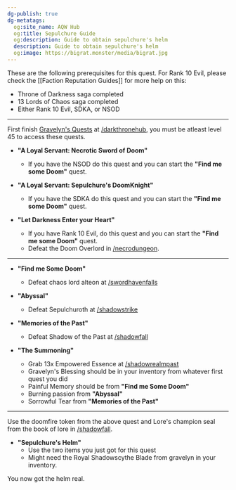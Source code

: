 ```yaml
---
dg-publish: true
dg-metatags:
  og:site_name: AQW Hub
  og:title: Sepulchure Guide
  og:description: Guide to obtain sepulchure's helm
  description: Guide to obtain sepulchure's helm
  og:image: https://bigrat.monster/media/bigrat.jpg
---
```

These are the following prerequisites for this quest. For Rank 10 Evil, please check the [[Faction Reputation Guides]] for more help on this:
- Throne of Darkness saga completed
- 13 Lords of Chaos saga completed
- Either Rank 10 Evil, SDKA, or NSOD

---

First finish [Gravelyn's Quests](http://aqwwiki.wikidot.com/gravelyn-s-quests#5) at [/darkthronehub](http://aqwwiki.wikidot.com/throne-of-darkness-hub), you must be atleast level 45 to access these quests.

- **"A Loyal Servant: Necrotic Sword of Doom"**
	- If you have the NSOD do this quest and you can start the **"Find me some Doom"** quest.

- **"A Loyal Servant: Sepulchure's DoomKnight"**
	- If you have the SDKA do this quest and you can start the **"Find me some Doom"** quest.

- **"Let Darkness Enter your Heart"**
	- If you have Rank 10 Evil, do this quest and you can start the **"Find me some Doom"** quest.
	- Defeat the Doom Overlord in [/necrodungeon](http://aqwwiki.wikidot.com/necropolis-dungeon).

---

- **"Find me Some Doom"**
	- Defeat chaos lord alteon at [/swordhavenfalls](http://aqwwiki.wikidot.com/swordhaven-falls)

- **"Abyssal"**
	- Defeat Sepulchuroth at [/shadowstrike](http://aqwwiki.wikidot.com/shadowstrike)

- **"Memories of the Past"**
	- Defeat Shadow of the Past at [/shadowfall](http://aqwwiki.wikidot.com/shadowfall)

- **"The Summoning"**
	- Grab 13x Empowered Essence at [/shadowrealmpast](http://aqwwiki.wikidot.com/shadow-realm-past)
	- Gravelyn's Blessing should be in your inventory from whatever first quest you did
	- Painful Memory should be from **"Find me Some Doom"**
	- Burning passion from **"Abyssal"**
	- Sorrowful Tear from **"Memories of the Past"**

---

Use the doomfire token from the above quest and Lore's champion seal from the book of lore in [/shadowfall](http://aqwwiki.wikidot.com/shadowfall).

- **"Sepulchure's Helm"**
	- Use the two items you just got for this quest
	- Might need the Royal Shadowscythe Blade from gravelyn in your inventory.

You now got the helm real.

